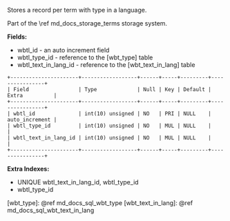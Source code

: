 Stores a record per term with type in a language.

Part of the \ref md_docs_storage_terms storage system.

**Fields:**

-   wbtl_id - an auto increment field
-   wbtl_type_id - reference to the [wbt_type] table
-   wbtl_text_in_lang_id - reference to the [wbt_text_in_lang] table

```
+----------------------+------------------+------+-----+---------+----------------+
| Field                | Type             | Null | Key | Default | Extra          |
+----------------------+------------------+------+-----+---------+----------------+
| wbtl_id              | int(10) unsigned | NO   | PRI | NULL    | auto_increment |
| wbtl_type_id         | int(10) unsigned | NO   | MUL | NULL    |                |
| wbtl_text_in_lang_id | int(10) unsigned | NO   | MUL | NULL    |                |
+----------------------+------------------+------+-----+---------+----------------+
```

**Extra Indexes:**
 - UNIQUE wbtl_text_in_lang_id, wbtl_type_id
 - wbtl_type_id

[wbt_type]: @ref md_docs_sql_wbt_type
[wbt_text_in_lang]: @ref md_docs_sql_wbt_text_in_lang
